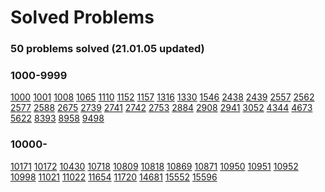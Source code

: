 # Solved Problems

### **50 problems solved (21.01.05 updated)**

### **1000-9999**

[1000](https://www.acmicpc.net/problem/1000) [1001](https://www.acmicpc.net/problem/1001) [1008](https://www.acmicpc.net/problem/1008) [1065](https://www.acmicpc.net/problem/1065) [1110](https://www.acmicpc.net/problem/1110) [1152](https://www.acmicpc.net/problem/1152) [1157](https://www.acmicpc.net/problem/1157) [1316](https://www.acmicpc.net/problem/1316) [1330](https://www.acmicpc.net/problem/1330) [1546](https://www.acmicpc.net/problem/1546) [2438](https://www.acmicpc.net/problem/2438) [2439](https://www.acmicpc.net/problem/2439) [2557](https://www.acmicpc.net/problem/2557) [2562](https://www.acmicpc.net/problem/2562) [2577](https://www.acmicpc.net/problem/2577) [2588](https://www.acmicpc.net/problem/2588) [2675](https://www.acmicpc.net/problem/2675) [2739](https://www.acmicpc.net/problem/2739) [2741](https://www.acmicpc.net/problem/2741) [2742](https://www.acmicpc.net/problem/2742) [2753](https://www.acmicpc.net/problem/2753) [2884](https://www.acmicpc.net/problem/2884) [2908](https://www.acmicpc.net/problem/2908) [2941](https://www.acmicpc.net/problem/2941) [3052](https://www.acmicpc.net/problem/3052) [4344](https://www.acmicpc.net/problem/4344) [4673](https://www.acmicpc.net/problem/4673) [5622](https://www.acmicpc.net/problem/5622) [8393](https://www.acmicpc.net/problem/8393) [8958](https://www.acmicpc.net/problem/8958) [9498](https://www.acmicpc.net/problem/9498)

### **10000-**

[10171](https://www.acmicpc.net/problem/10171) [10172](https://www.acmicpc.net/problem/10172) [10430](https://www.acmicpc.net/problem/10430) [10718](https://www.acmicpc.net/problem/10718) [10809](https://www.acmicpc.net/problem/10809) [10818](https://www.acmicpc.net/problem/10818) [10869](https://www.acmicpc.net/problem/10869) [10871](https://www.acmicpc.net/problem/10871) [10950](https://www.acmicpc.net/problem/10950) [10951](https://www.acmicpc.net/problem/10951) [10952](https://www.acmicpc.net/problem/10952) [10998](https://www.acmicpc.net/problem/10998) [11021](https://www.acmicpc.net/problem/11021) [11022](https://www.acmicpc.net/problem/11022) [11654](https://www.acmicpc.net/problem/11654) [11720](https://www.acmicpc.net/problem/11720) [14681](https://www.acmicpc.net/problem/14681) [15552](https://www.acmicpc.net/problem/15552) [15596](https://www.acmicpc.net/problem/15596)